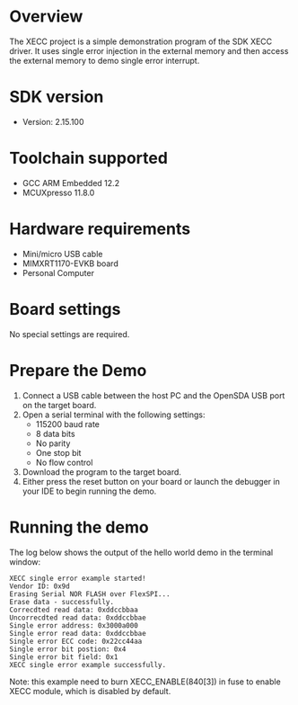 Overview
========
The XECC project is a simple demonstration program of the SDK XECC driver. It uses single error injection in the external memory
and then access the external memory to demo single error interrupt.

SDK version
===========
- Version: 2.15.100

Toolchain supported
===================
- GCC ARM Embedded  12.2
- MCUXpresso  11.8.0

Hardware requirements
=====================
- Mini/micro USB cable
- MIMXRT1170-EVKB board
- Personal Computer

Board settings
==============
No special settings are required.

Prepare the Demo
================
1.  Connect a USB cable between the host PC and the OpenSDA USB port on the target board. 
2.  Open a serial terminal with the following settings:
    - 115200 baud rate
    - 8 data bits
    - No parity
    - One stop bit
    - No flow control
3.  Download the program to the target board.
4.  Either press the reset button on your board or launch the debugger in your IDE to begin running the demo.

Running the demo
================
The log below shows the output of the hello world demo in the terminal window:
~~~~~~~~~~~~~~~~~~~~~~~~~~~~~~~~~~~
XECC single error example started!
Vendor ID: 0x9d
Erasing Serial NOR FLASH over FlexSPI...
Erase data - successfully. 
Correcdted read data: 0xddccbbaa 
Uncorrecdted read data: 0xddccbbae 
Single error address: 0x3000a000 
Single error read data: 0xddccbbae 
Single error ECC code: 0x22cc44aa 
Single error bit postion: 0x4 
Single error bit field: 0x1 
XECC single error example successfully.
~~~~~~~~~~~~~~~~~~~~~~~~~~~~~~~~~~~
Note: this example need to burn XECC_ENABLE(840[3]) in fuse to enable XECC module, which is disabled by default.
